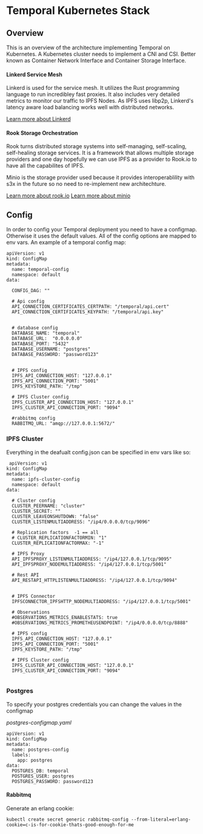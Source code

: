 # Temporal Kubernetes Stack


## Overview
This is an overview of the architecture implementing Temporal on Kubernetes. A Kubernetes cluster needs to implement a CNI and CSI. Better known as Container Network Interface and Container Storage Interface. 

#### Linkerd Service Mesh 

Linkerd is used for the service mesh. It utilizes the Rust programming language to run incredibley fast proxies. It also includes very detailed metrics to monitor our traffic to IPFS Nodes. As IPFS uses libp2p, Linkerd's latency aware load balancing works well with distributed networks. 

[Learn more about Linkerd](https://linkerd.io/)


#### Rook Storage Orchestration 

Rook turns distributed storage systems into self-managing, self-scaling, self-healing storage services. It is a framework that allows multiple storage providers and one day hopefully we can use IPFS as a provider to Rook.io to have all the capabilites of IPFS. 

Minio is the storage provider used because it provides interoperablility with s3x in the future so no need to re-implement new architechture. 

[Learn more about rook.io](https://rook.io/)
[Learn more about minio](https://min.io)



## Config 

In order to config your Temporal deployment you need to have a configmap. Otherwise it uses the default values. All of the config options are mapped to env vars. An example of a temporal config map: 

``````
apiVersion: v1
kind: ConfigMap
metadata:
  name: temporal-config
  namespace: default
data:

  CONFIG_DAG: ""

  # Api config
  API_CONNECTION_CERTIFICATES_CERTPATH: "/temporal/api.cert"
  API_CONNECTION_CERTIFICATES_KEYPATH: "/temporal/api.key"

  
  # database config
  DATABASE_NAME: "temporal"
  DATABASE_URL:  "0.0.0.0.0"
  DATABASE_PORT: "5432"
  DATABASE_USERNAME: "postgres"
  DATABASE_PASSWORD: "password123"


  # IPFS config
  IPFS_API_CONNECTION_HOST: "127.0.0.1"
  IPFS_API_CONNECTION_PORT: "5001"
  IPFS_KEYSTORE_PATH: "/tmp"

  # IPFS Cluster config
  IPFS_CLUSTER_API_CONNECTION_HOST: "127.0.0.1"
  IPFS_CLUSTER_API_CONNECTION_PORT: "9094"
    
  #rabbitmq config
  RABBITMQ_URL: "amqp://127.0.0.1:5672/" 
``````

### IPFS Cluster


Everything in the deafualt config.json can be specified in env vars like so:

``````
 apiVersion: v1
kind: ConfigMap
metadata:
  name: ipfs-cluster-config
  namespace: default
data:
  
  # Cluster config 
  CLUSTER_PEERNAME: "cluster"
  CLUSTER_SECRET: ""
  CLUSTER_LEAVEONSHUTDOWN: "false"
  CLUSTER_LISTENMULTIADDRESS: "/ip4/0.0.0.0/tcp/9096"

  # Replication factors  -1 == all
  # CLUSTER_REPLICATIONFACTORMIN: "1"
  CLUSTER_REPLICATIONFACTORMAX: "-1"

  # IPFS Proxy 
  API_IPFSPROXY_LISTENMULTIADDRESS: "/ip4/127.0.0.1/tcp/9095"
  API_IPFSPROXY_NODEMULTIADDRESS: "/ip4/127.0.0.1/tcp/5001"
  
  # Rest API 
  API_RESTAPI_HTTPLISTENMULTIADDRESS: "/ip4/127.0.0.1/tcp/9094"
  

  # IPFS Connector
  IPFSCONNECTOR_IPFSHTTP_NODEMULTIADDRESS: "/ip4/127.0.0.1/tcp/5001"

  # Observations 
  #OBSERVATIONS_METRICS_ENABLESTATS: true
  #OBSERVATIONS_METRICS_PROMETHEUSENDPOINT: "/ip4/0.0.0.0/tcp/8888"

  # IPFS config
  IPFS_API_CONNECTION_HOST: "127.0.0.1"
  IPFS_API_CONNECTION_PORT: "5001"
  IPFS_KEYSTORE_PATH: "/tmp"

  # IPFS Cluster config
  IPFS_CLUSTER_API_CONNECTION_HOST: "127.0.0.1"
  IPFS_CLUSTER_API_CONNECTION_PORT: "9094"
          
``````



### Postgres

To specify your postgres credentials you can change the values in the configmap

*postgres-configmap.yaml*
``````
apiVersion: v1
kind: ConfigMap
metadata:
  name: postgres-config
  labels:
    app: postgres
data:
  POSTGRES_DB: temporal
  POSTGRES_USER: postgres
  POSTGRES_PASSWORD: password123
  ``````
  
#### Rabbitmq

Generate an erlang cookie:

``kubectl create secret generic rabbitmq-config --from-literal=erlang-cookie=c-is-for-cookie-thats-good-enough-for-me``

